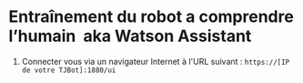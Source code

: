 # Entraînement du robot a comprendre l’humain  aka Watson Assistant

1. Connecter vous via un navigateur Internet à l'URL suivant : `https://[IP de votre TJBot]:1880/ui`
